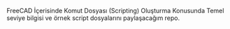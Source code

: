 FreeCAD İçerisinde Komut Dosyası (Scripting) Oluşturma Konusunda Temel seviye bilgisi ve örnek script dosyalarını paylaşacağım repo. 

